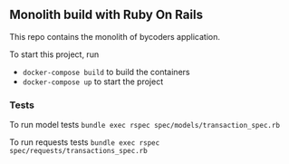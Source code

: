 ## Monolith build with Ruby On Rails

This repo contains the monolith of bycoders application.

To start this project, run
- `docker-compose build` to build the containers
- `docker-compose up` to start the project

### Tests

To run model tests
`bundle exec rspec spec/models/transaction_spec.rb`

To run requests tests
`bundle exec rspec spec/requests/transactions_spec.rb`
